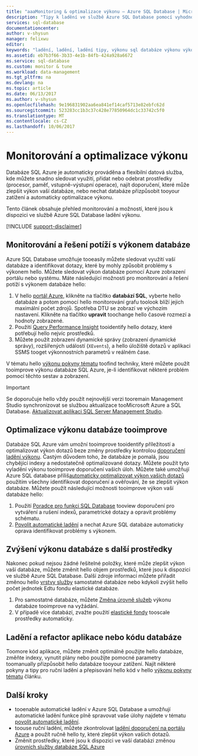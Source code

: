 ```yaml
---
title: "aaaMonitoring & optimalizace výkonu – Azure SQL Database | Microsoft Docs"
description: "Tipy k ladění ve službě Azure SQL Database pomocí vyhodnocení a zlepšování výkonu."
services: sql-database
documentationcenter: 
author: v-shysun
manager: felixwu
editor: 
keywords: "ladění, ladění, ladění tipy, výkonu sql databáze výkonu výkonu SQL optimalizace výkonu databáze sql"
ms.assetid: eb7b3f66-3b33-4e1b-84fb-424a928a6672
ms.service: sql-database
ms.custom: monitor & tune
ms.workload: data-management
ms.tgt_pltfrm: na
ms.devlang: na
ms.topic: article
ms.date: 06/13/2017
ms.author: v-shysun
ms.openlocfilehash: 9e196831902aa6ea841ef14caf5713e82ebfc62d
ms.sourcegitcommit: 523283cc1b3c37c428e77850964dc1c33742c5f0
ms.translationtype: MT
ms.contentlocale: cs-CZ
ms.lasthandoff: 10/06/2017
---
```

# <a name="monitoring-and-performance-tuning"></a>Monitorování a optimalizace výkonu

Databáze SQL Azure je automaticky prováděna a flexibilní datová služba, kde můžete snadno sledovat využití, přidat nebo odebrat prostředky (procesor, paměť, vstupně-výstupní operace), najít doporučení, které může zlepšit výkon vaší databáze, nebo nechat databáze přizpůsobit tooyour zatížení a automaticky optimalizace výkonu.

Tento článek obsahuje přehled monitorování a možností, které jsou k dispozici ve službě Azure SQL Database ladění výkonu.

[!INCLUDE [support-disclaimer](../../includes/support-disclaimer.md)]

## <a name="monitoring-and-troubleshooting-database-performance"></a>Monitorování a řešení potíží s výkonem databáze

Azure SQL Database umožňuje tooeasily můžete sledovat využití vaší databáze a identifikovat dotazy, které by mohly způsobit problémy s výkonem hello. Můžete sledovat výkon databáze pomocí Azure zobrazení portálu nebo systému. Máte následující možnosti pro monitorování a řešení potíží s výkonem databáze hello:

1. V hello [portál Azure](https://portal.azure.com), klikněte na tlačítko **databází SQL**, vyberte hello databáze a potom pomocí hello monitorování grafu toolook blíží jejich maximální počet zdrojů. Spotřeba DTU se zobrazí ve výchozím nastavení. Klikněte na tlačítko **upravit** toochange hello časové rozmezí a hodnoty zobrazené.
2. Použití [Query Performance Insight](sql-database-query-performance.md) tooidentify hello dotazy, které potřebují hello nejvíc prostředků.
3. Můžete použít zobrazení dynamické správy (zobrazení dynamické správy), rozšířených událostí (`XEvents`), a hello úložiště dotazů v aplikaci SSMS tooget výkonnostních parametrů v reálném čase.

V tématu hello [výkonu pokyny tématu](sql-database-performance-guidance.md) toofind techniky, které můžete použít tooimprove výkonu databáze SQL Azure, je-li identifikovat některé problém pomocí těchto sestav a zobrazení.

> [!IMPORTANT] 
> Se doporučuje hello vždy použít nejnovější verzi tooremain Management Studio synchronizovat se službou aktualizace tooMicrosoft Azure a SQL Database. [Aktualizovat aplikaci SQL Server Management Studio](https://msdn.microsoft.com/library/mt238290.aspx).
>

## <a name="optimize-database-tooimprove-performance"></a>Optimalizace výkonu databáze tooimprove

Databáze SQL Azure vám umožní tooimprove tooidentify příležitostí a optimalizovat výkon dotazů beze změny prostředky kontrolou [doporučení ladění výkonu](sql-database-advisor.md). Častým důvodem toho, že databáze je pomalá, jsou chybějící indexy a nedostatečně optimalizované dotazy. Můžete použít tyto vyladění výkonu tooimprove doporučení vašich úloh.
Můžete také umožňují Azure SQL database příliš[automaticky optimalizovat výkon vašich dotazů](sql-database-automatic-tuning.md) použitím všechny identifikovat doporučení a ověřování, že se zlepšit výkon databáze. Můžete použít následující možnosti tooimprove výkon vaší databáze hello:

1. Použití [Poradce pro funkci SQL Database](sql-database-advisor-portal.md) tooview doporučení pro vytváření a rušení indexů, parametrické dotazy a opravit problémy schématu.
2. [Povolit automatické ladění](sql-database-automatic-tuning-enable.md) a nechat Azure SQL databáze automaticky oprava identifikovat problémy s výkonem.

## <a name="improving-database-performance-with-more-resources"></a>Zvýšení výkonu databáze s další prostředky

Nakonec pokud nejsou žádné řešitelné položky, které může zlepšit výkon vaší databáze, můžete změnit hello objem prostředků, které jsou k dispozici ve službě Azure SQL Database. Další zdroje informací můžete přiřadit změnou hello [vrstvy služby](sql-database-service-tiers.md) samostatné databáze nebo kdykoli zvýšit hello počet jednotek Edtu fondu elastické databáze.
1. Pro samostatné databáze, můžete [Změna úrovně služeb](sql-database-service-tiers.md) výkonu databáze tooimprove na vyžádání.
2. V případě více databází, zvažte použití [elastické fondy](sql-database-elastic-pool-guidance.md) tooscale prostředky automaticky.

## <a name="tune-and-refactor-application-or-database-code"></a>Ladění a refactor aplikace nebo kódu databáze

Toomore kód aplikace, můžete změnit optimálně použijte hello databáze, změňte indexy, vynutit plány nebo použijte pomocné parametry toomanually přizpůsobit hello databáze tooyour zatížení. Najít některé pokyny a tipy pro ruční ladění a přepisování hello kód v hello [výkonu pokyny tématu](sql-database-performance-guidance.md) článku.


## <a name="next-steps"></a>Další kroky

- tooenable automatické ladění v Azure SQL Database a umožňují automatické ladění funkce plně spravovat vaše úlohy najdete v tématu [povolit automatické ladění](sql-database-automatic-tuning-enable.md).
- toouse ruční ladění, můžete zkontrolovat [ladění doporučení na portálu Azure](sql-database-advisor-portal.md) a použít ručně hello ty, které zlepšit výkon vašich dotazů.
- Změnit prostředky, které jsou k dispozici ve vaší databázi změnou [úrovních služby databáze SQL Azure](sql-database-performance-guidance.md)